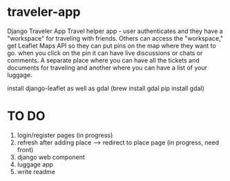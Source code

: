 # traveler-app
Django Traveler App
Travel helper app - user authenticates and they have a "workspace" for traveling with friends. 
Others can access the "workspace," get Leaflet Maps API so they can put pins on the map where they 
want to go. when you click on the pin it can have live discussions or chats or comments. A separate 
place where you can have all the tickets and documents for traveling and another where you can have 
a list of your luggage.

install django-leaflet as well as gdal (brew install gdal pip install gdal)

# TO DO

1. login/register pages (in progress)
2. refresh after adding place --> redirect to place page (in progress, need front)
3. django web component
4. luggage app
5. write readme

